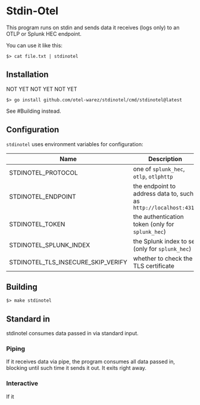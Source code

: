 # Stdin-Otel

This program runs on stdin and sends data it receives (logs only) to an OTLP or Splunk HEC endpoint.

You can use it like this:

```shell
$> cat file.txt | stdinotel
```

## Installation

NOT YET NOT YET NOT YET

```shell
$> go install github.com/otel-warez/stdinotel/cmd/stdinotel@latest
```

See #Building instead.

## Configuration

`stdinotel` uses environment variables for configuration:

| Name                               | Description                                                      |
|------------------------------------|------------------------------------------------------------------|
| STDINOTEL_PROTOCOL                 | one of `splunk_hec`, `otlp`, `otlphttp`                          |
| STDINOTEL_ENDPOINT                 | the endpoint to address data to, such as `http://localhost:4317` |
| STDINOTEL_TOKEN                    | the authentication token (only for `splunk_hec`)                 |
| STDINOTEL_SPLUNK_INDEX             | the Splunk index to set (only for `splunk_hec`)                  |
| STDINOTEL_TLS_INSECURE_SKIP_VERIFY | whether to check the TLS certificate                             |

## Building

```shell
$> make stdinotel
```

## Standard in
stdinotel consumes data passed in via standard input.

### Piping
If it receives data via pipe, the program consumes all data passed in, blocking until such time it sends it out.
It exits right away.

### Interactive
If it 